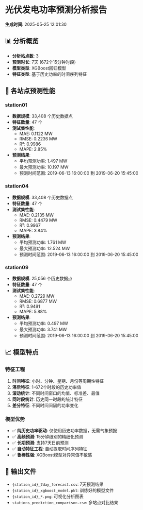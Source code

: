 # 光伏发电功率预测分析报告

**生成时间**: 2025-05-25 12:01:30

## 📊 分析概览

- **分析站点数**: 3
- **预测时长**: 7天 (672个15分钟时段)
- **模型类型**: XGBoost回归模型
- **特征类型**: 基于历史功率的时间序列特征

## 🎯 各站点预测性能

### station01

- **数据规模**: 33,408 个历史数据点
- **特征数量**: 47 个
- **测试集性能**:
  - MAE: 0.1122 MW
  - RMSE: 0.2236 MW
  - R²: 0.9986
  - MAPE: 2.85%
- **预测结果**:
  - 平均预测功率: 1.497 MW
  - 最大预测功率: 10.197 MW
  - 预测时间范围: 2019-06-13 16:00:00 到 2019-06-20 15:45:00

### station04

- **数据规模**: 33,408 个历史数据点
- **特征数量**: 47 个
- **测试集性能**:
  - MAE: 0.2135 MW
  - RMSE: 0.4479 MW
  - R²: 0.9967
  - MAPE: 3.84%
- **预测结果**:
  - 平均预测功率: 1.761 MW
  - 最大预测功率: 12.524 MW
  - 预测时间范围: 2019-06-13 16:00:00 到 2019-06-20 15:45:00

### station09

- **数据规模**: 25,056 个历史数据点
- **特征数量**: 47 个
- **测试集性能**:
  - MAE: 0.2729 MW
  - RMSE: 0.6877 MW
  - R²: 0.9491
  - MAPE: 5.88%
- **预测结果**:
  - 平均预测功率: 0.497 MW
  - 最大预测功率: 3.741 MW
  - 预测时间范围: 2019-06-13 16:00:00 到 2019-06-20 15:45:00

## 📈 模型特点

### 特征工程
1. **时间特征**: 小时、分钟、星期、月份等周期性特征
2. **滞后特征**: 1-672个时段的历史功率值
3. **滚动统计**: 不同时间窗口的均值、标准差、最值
4. **同时段统计**: 历史同一时段的统计特征
5. **差分特征**: 不同时间间隔的功率变化

### 模型优势
- ✅ **纯历史功率驱动**: 仅使用历史功率数据，无需气象预报
- ✅ **高频预测**: 15分钟级别的精细化预测
- ✅ **长期预测**: 支持7天日前预测
- ✅ **自动特征工程**: 自动提取时间序列特征
- ✅ **鲁棒性强**: XGBoost模型对异常值不敏感

## 📁 输出文件

- `{station_id}_7day_forecast.csv`: 7天预测结果
- `{station_id}_xgboost_model.pkl`: 训练好的模型文件
- `{station_id}_*.png`: 可视化分析图表
- `stations_prediction_comparison.csv`: 多站点对比结果

